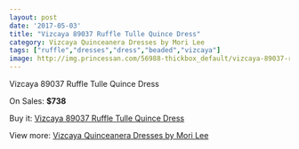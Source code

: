```yaml
---
layout: post
date: '2017-05-03'
title: "Vizcaya 89037 Ruffle Tulle Quince Dress"
category: Vizcaya Quinceanera Dresses by Mori Lee
tags: ["ruffle","dresses","dress","beaded","vizcaya"]
image: http://img.princessan.com/56988-thickbox_default/vizcaya-89037-ruffle-tulle-quince-dress.jpg
---
```

Vizcaya 89037 Ruffle Tulle Quince Dress

On Sales: **$738**
<a href="https://www.princessan.com/en/17751-vizcaya-89037-ruffle-tulle-quince-dress.html"><amp-img layout="responsive" width="600" height="600" src="//img.princessan.com/56988-thickbox_default/vizcaya-89037-ruffle-tulle-quince-dress.jpg" alt="Vizcaya 89037 Ruffle Tulle Quince Dress 0" /></a>

Buy it: [Vizcaya 89037 Ruffle Tulle Quince Dress](https://www.princessan.com/en/17751-vizcaya-89037-ruffle-tulle-quince-dress.html "Vizcaya 89037 Ruffle Tulle Quince Dress")

View more: [Vizcaya Quinceanera Dresses by Mori Lee](https://www.princessan.com/en/151- "Vizcaya Quinceanera Dresses by Mori Lee")